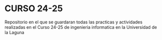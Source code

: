 # CURSO 24-25
Repositorio en el que se guardaran todas las practicas y actividades realizadas en el Curso 24-25
de ingenieria informatica en la Universidad de la Laguna
